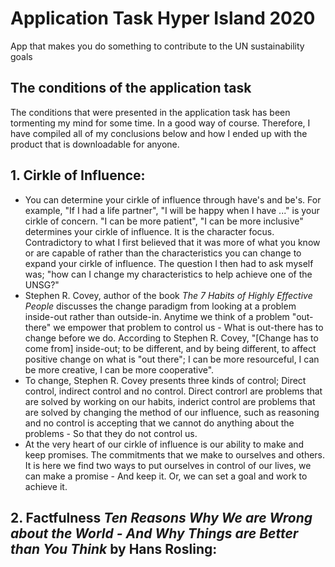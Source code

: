# Application Task Hyper Island 2020

App that makes you do something to contribute to the UN sustainability goals

## The conditions of the application task

The conditions that were presented in the application task has been tormenting my mind for some time. In a good way of course. Therefore, I have compiled all of my conclusions below and how I ended up with the product that is downloadable for anyone. 

## 1. Cirkle of Influence:
   * You can determine your cirkle of influence through have's and be's. For example, "If I had a life partner", "I will be happy when I have ..." is your cirkle of concern. "I can be more patient", "I can be more inclusive" determines your cirkle of influence. It is the character focus. Contradictory to what I first believed that it was more of what you know or are capable of rather than the characteristics you can change to expand your cirkle of influence. 
   The question I then had to ask myself was; "how can I change my characteristics to help achieve one of the UNSG?"
   * Stephen R. Covey, author of the book _The 7 Habits of Highly Effective People_ discusses the change paradigm from looking at a problem inside-out rather than outside-in. Anytime we think of a problem "out-there" we empower that problem to control us - What is out-there has to change before we do. According to Stephen R. Covey, "[Change has to come from] inside-out; to be different, and by being different, to affect positive change on what is "out there"; I can be more resourceful, I can be more creative, I can be more cooperative". 
   * To change, Stephen R. Covey presents three kinds of control; Direct control, indirect control and no control. Direct controrl are problems that are solved by working on our habits, inderict control are problems that are solved by changing the method of our influence, such as reasoning and no control is accepting that we cannot do anything about the problems - So that they do not control us. 
   * At the very heart of our cirkle of influence is our ability to make and keep promises. The commitments that we make to ourselves and others. It is here we find two ways to put ourselves in control of our lives, we can make a promise - And keep it. Or, we can set a goal and work to achieve it.
   
## 2. Factfulness _Ten Reasons Why We are Wrong about the World - And Why Things are Better than You Think_ by Hans Rosling:



